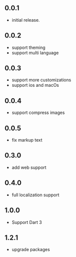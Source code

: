 ## 0.0.1
* initial release.
## 0.0.2
* support theming 
* support multi language
## 0.0.3
- support more customizations
- support ios and macOs
## 0.0.4
- support compress images
 ## 0.0.5
- fix markup text
## 0.3.0
- add web support
## 0.4.0
- full localization support
## 1.0.0
- Support Dart 3
## 1.2.1
- upgrade packages